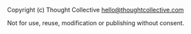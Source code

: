 Copyright (c) Thought Collective <hello@thoughtcollective.com>

Not for use, reuse, modification or publishing without consent.